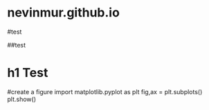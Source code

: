 # nevinmur.github.io

#test

##test
# h1 Test
#create a figure
import matplotlib.pyplot as plt
fig,ax = plt.subplots()
plt.show()
